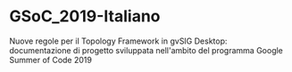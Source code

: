 # GSoC_2019-Italiano
Nuove regole per il Topology Framework in gvSIG Desktop: documentazione di progetto sviluppata nell'ambito del programma Google Summer of Code 2019
